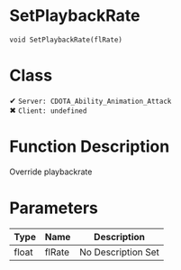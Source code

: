 # SetPlaybackRate
```
void SetPlaybackRate(flRate)
```
# Class
✔ `Server: CDOTA_Ability_Animation_Attack`  
✖ `Client: undefined`  

# Function Description
Override playbackrate
# Parameters
Type|Name|Description
--|--|--
float|flRate|No Description Set
